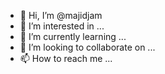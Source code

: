 - 👋 Hi, I’m @majidjam
- 👀 I’m interested in ...
- 🌱 I’m currently learning ...
- 💞️ I’m looking to collaborate on ...
- 📫 How to reach me ...

<!---
majidjam/majidjam is a ✨ special ✨ repository because its `README.md` (this file) appears on your GitHub profile.
You can click the Preview link to take a look at your changes.
--->
